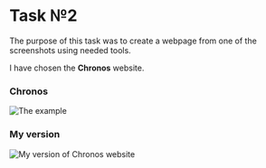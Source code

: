 
<h1> Task №2 </h1>

<p> The purpose of this task was to create a webpage from one of the screenshots using needed tools. </p>

<p> I have chosen the <strong>Chronos</strong> website. </p>

<h3> Chronos </h3>

![The example](/screenshots/Chronos.png "Chronos Website")

<h3> My version </h3>

![My version of Chronos website](/screenshots/MyVersion.png "My version")

